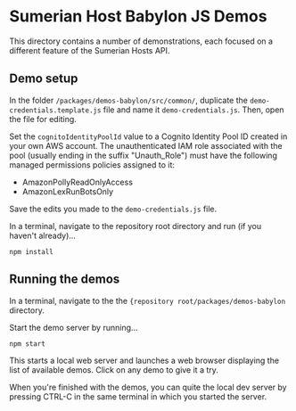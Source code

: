 # Sumerian Host Babylon JS Demos

This directory contains a number of demonstrations, each focused on a different feature of the Sumerian Hosts API.

## Demo setup

In the folder `/packages/demos-babylon/src/common/`, duplicate the `demo-credentials.template.js` file and name it `demo-credentials.js`.  Then, open the file for editing.

Set the `cognitoIdentityPoolId` value to a Cognito Identity Pool ID created in your own AWS account. The unauthenticated IAM role associated with the pool (usually ending in the suffix "Unauth_Role") must have the following managed permissions policies assigned to it:
- AmazonPollyReadOnlyAccess
- AmazonLexRunBotsOnly

Save the edits you made to the `demo-credentials.js` file.

In a terminal, navigate to the repository root directory and run (if you haven't already)...

```
npm install
```

## Running the demos

In a terminal, navigate to the the `{repository root/packages/demos-babylon` directory.

Start the demo server by running...

```
npm start
```

This starts a local web server and launches a web browser displaying the list of available demos. Click on any demo to give it a try.

When you're finished with the demos, you can quite the local dev server by pressing CTRL-C in the same terminal in which you started the server.